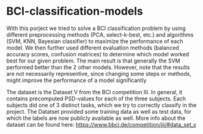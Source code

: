 # BCI-classification-models

With this porject we tried to solve a BCI classification problem by using different preprocessing methods (PCA, select-k-best, etc.) and algorithms (SVM, KNN, Bayesian classifier) to maximize the performance of each model. We then further used different evaluation methods (balanced accuracy scores, confusion matrices) to determine which model worked best for our given problem. The main result is that generally the SVM performed better than the 2 other models. However, note that the results are not necessarily representive, since changing some steps or methods, might improve the performance of a model significantly

The dataset is the Dataset V from the BCI competition III. In general, it contains precomputed PSD-values for each of the three subjects. Each subjects did one of 3 distinct tasks, which we try to correctly classify in the project. The Datatset provided some training data as well as test data, for which the labels are now publicly available as well. More info about the dataset can be found here: https://www.bbci.de/competition/iii/#data_set_v


